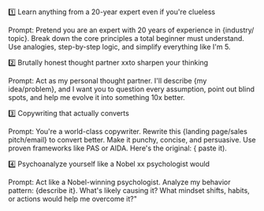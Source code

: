 1️⃣ Learn anything from a 20-year expert even if you're clueless

Prompt: Pretend you are an expert with 20 years of experience in {industry/ topic}. Break down the core principles a total beginner must understand. Use analogies, step-by-step logic, and simplify everything like I'm 5.

2️⃣ Brutally honest thought partner xxto sharpen your thinking

Prompt: Act as my personal thought partner. I'll describe {my idea/problem}, and I want you to question every assumption, point out blind spots, and help me evolve it into something 10x better.

3️⃣ Copywriting that actually converts

Prompt: You're a world-class copywriter. Rewrite this {landing page/sales pitch/email} to convert better. Make it punchy, concise, and persuasive. Use proven frameworks like PAS or AIDA. Here's the original: { paste it).

4️⃣ Psychoanalyze yourself like a Nobel xx psychologist would

Prompt: Act like a Nobel-winning psychologist. Analyze my behavior pattern: {describe it}. What's likely causing it? What mindset shifts, habits, or actions would help me overcome it?"
